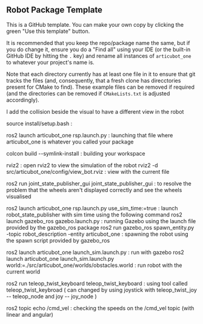 ## Robot Package Template

This is a GitHub template. You can make your own copy by clicking the green "Use this template" button.

It is recommended that you keep the repo/package name the same, but if you do change it, ensure you do a "Find all" using your IDE (or the built-in GitHub IDE by hitting the `.` key) and rename all instances of `articubot_one` to whatever your project's name is.

Note that each directory currently has at least one file in it to ensure that git tracks the files (and, consequently, that a fresh clone has direcctories present for CMake to find). These example files can be removed if required (and the directories can be removed if `CMakeLists.txt` is adjusted accordingly).

I add the collision beside the visual to have a different view in the robot 

source install/setup.bash : 

ros2 launch articubot_one rsp.launch.py : launching that file where articubot_one is whatever you called your package

colcon build --symlink-install : building your workspace

rviz2 : open rviz2 to view the simulation of the robot
rviz2 -d src/articubot_one/config/view_bot.rviz : view with the current file 

ros2 run joint_state_publisher_gui joint_state_publisher_gui :  to resolve the problem that the wheels aren't displayed correctly and see the wheels visualised

ros2 launch articubot_one rsp.launch.py use_sim_time:=true : launch robot_state_publisher with sim time using the following command
ros2 launch gazebo_ros gazebo.launch.py : running Gazebo using the launch file provided by the gazebo_ros package
ros2 run gazebo_ros spawn_entity.py -topic robot_description -entity articubot_one : spawning the robot using the spawn script provided by gazebo_ros

ros2 launch articubot_one launch_sim.launch.py : run with gazebo
ros2 launch articubot_one launch_sim.launch.py world:=./src/articubot_one/worlds/obstacles.world : run robot with the current world

ros2 run teleop_twist_keyboard teleop_twist_keyboard : using tool called teleop_twist_keybroad ( can changed by using joystick with teleop_twist_joy -- teleop_node and joy -- joy_node )

ros2 topic echo /cmd_vel : checking the speeds on the /cmd_vel topic (with linear and angular)
